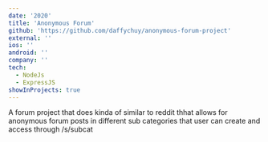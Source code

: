 ```yaml
---
date: '2020'
title: 'Anonymous Forum'
github: 'https://github.com/daffychuy/anonymous-forum-project'
external: ''
ios: ''
android: ''
company: ''
tech:
  - NodeJs
  - ExpressJS
showInProjects: true
---
```


A forum project that does kinda of similar to reddit thhat allows for anonymous forum posts in different sub categories that user can create and access through /s/subcat
